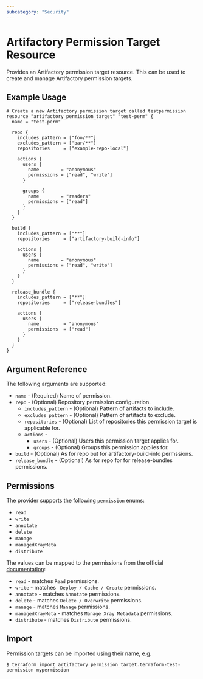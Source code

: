 ```yaml
---
subcategory: "Security"
---
```

# Artifactory Permission Target Resource

Provides an Artifactory permission target resource. This can be used to create and manage Artifactory permission targets.

## Example Usage

```hcl
# Create a new Artifactory permission target called testpermission
resource "artifactory_permission_target" "test-perm" {
  name = "test-perm"

  repo {
    includes_pattern = ["foo/**"]
    excludes_pattern = ["bar/**"]
    repositories     = ["example-repo-local"]

    actions {
      users {
        name        = "anonymous"
        permissions = ["read", "write"]
      }

      groups {
        name        = "readers"
        permissions = ["read"]
      }
    }
  }

  build {
    includes_pattern = ["**"]
    repositories     = ["artifactory-build-info"]

    actions {
      users {
        name        = "anonymous"
        permissions = ["read", "write"]
      }
    }
  }

  release_bundle {
    includes_pattern = ["**"]
    repositories     = ["release-bundles"]

    actions {
      users {
        name         = "anonymous"
        permissions  = ["read"]
      }
    }
  }
}
```

## Argument Reference

The following arguments are supported:

* `name` - (Required) Name of permission.
* `repo` - (Optional) Repository permission configuration.
    * `includes_pattern` - (Optional) Pattern of artifacts to include.
    * `excludes_pattern` - (Optional) Pattern of artifacts to exclude.
    * `repositories` - (Optional) List of repositories this permission target is applicable for.
    * `actions` -
        * `users` - (Optional) Users this permission target applies for. 
        * `groups` - (Optional) Groups this permission applies for. 
* `build` - (Optional) As for repo but for artifactory-build-info permssions.
* `release_bundle` - (Optional) As for repo for for release-bundles permissions.

## Permissions

The provider supports the following `permission` enums:

* `read`
* `write`
* `annotate`
* `delete`
* `manage`
* `managedXrayMeta`
* `distribute`

The values can be mapped to the permissions from the official [documentation](https://www.jfrog.com/confluence/display/JFROG/Permissions):

* `read` - matches `Read` permissions.
* `write` - matches ` Deploy / Cache / Create` permissions.
* `annotate` - matches `Annotate` permissions.
* `delete` - matches `Delete / Overwrite` permissions.
* `manage` - matches `Manage` permissions.
* `managedXrayMeta` - matches `Manage Xray Metadata` permissions.
* `distribute` - matches `Distribute` permissions.

## Import

Permission targets can be imported using their name, e.g.

```
$ terraform import artifactory_permission_target.terraform-test-permission mypermission
```

